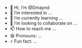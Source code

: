 - 👋 Hi, I’m @Dmaynd
- 👀 I’m interested in ... 
- 🌱 I’m currently learning ...
- 💞️ I’m looking to collaborate on ...
- 📫 How to reach me ...
- 😄 Pronouns: ...
- ⚡ Fun fact: ...

<!---
Dmaynd/Dmaynd is a ✨ special ✨ repository because its `README.md` (this file) appears on your GitHub profile.
You can click the Preview link to take a look at your changes.
--->
